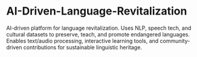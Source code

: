 # AI-Driven-Language-Revitalization
AI-driven platform for language revitalization. Uses NLP, speech tech, and cultural datasets to preserve, teach, and promote endangered languages. Enables text/audio processing, interactive learning tools, and community-driven contributions for sustainable linguistic heritage.
